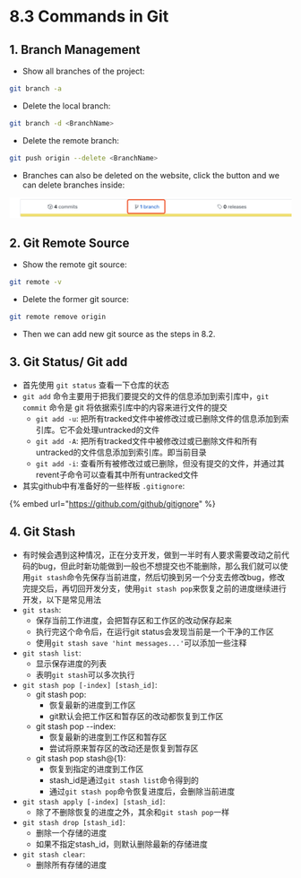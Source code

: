 # 8.3 Commands in Git

## 1. Branch Management

* Show all branches of the project:

```bash
git branch -a
```

* Delete the local branch:

```bash
git branch -d <BranchName>
```

* Delete the remote branch:

```bash
git push origin --delete <BranchName>
```

* Branches can also be deleted on the website, click the button and we can delete branches inside:

![](../.gitbook/assets/image%20%2880%29.png)

## 2. Git Remote Source

* Show the remote git source:

```bash
git remote -v
```

* Delete the former git source:

```bash
git remote remove origin
```

* Then we can add new git source as the steps in 8.2.

## 3. Git Status/ Git add

* 首先使用 `git status` 查看一下仓库的状态
* `git add` 命令主要用于把我们要提交的文件的信息添加到索引库中，`git commit` 命令是 git 将依据索引库中的内容来进行文件的提交
  * `git add -u`: 把所有tracked文件中被修改过或已删除文件的信息添加到索引库。它不会处理untracked的文件
  * `git add -A`: 把所有tracked文件中被修改过或已删除文件和所有untracked的文件信息添加到索引库。即当前目录
  * `git add -i`: 查看所有被修改过或已删除，但没有提交的文件，并通过其revent子命令可以查看其中所有untracked文件
* 其实github中有准备好的一些样板 `.gitignore`:

{% embed url="https://github.com/github/gitignore" %}

## 4. Git Stash

* 有时候会遇到这种情况，正在分支开发，做到一半时有人要求需要改动之前代码的bug，但此时新功能做到一般也不想提交也不能删除，那么我们就可以使用`git stash`命令先保存当前进度，然后切换到另一个分支去修改bug，修改完提交后，再切回开发分支，使用`git stash pop`来恢复之前的进度继续进行开发，以下是常见用法
* `git stash`: 
  * 保存当前工作进度，会把暂存区和工作区的改动保存起来
  * 执行完这个命令后，在运行git status会发现当前是一个干净的工作区
  * 使用`git stash save 'hint messages...'`可以添加一些注释
* `git stash list`:
  * 显示保存进度的列表
  * 表明`git stash`可以多次执行
* `git stash pop [-index] [stash_id]`: 
  * git stash pop: 
    * 恢复最新的进度到工作区
    * git默认会把工作区和暂存区的改动都恢复到工作区
  * git stash pop --index: 
    * 恢复最新的进度到工作区和暂存区
    * 尝试将原来暂存区的改动还是恢复到暂存区
  * git stash pop stash@{1}: 
    * 恢复到指定的进度到工作区
    * stash\_id是通过`git stash list`命令得到的
    * 通过`git stash pop`命令恢复进度后，会删除当前进度
* `git stash apply [-index] [stash_id]`: 
  * 除了不删除恢复的进度之外，其余和`git stash pop`一样
* `git stash drop [stash_id]`:
  * 删除一个存储的进度
  * 如果不指定stash\_id，则默认删除最新的存储进度
* `git stash clear`:
  * 删除所有存储的进度 

